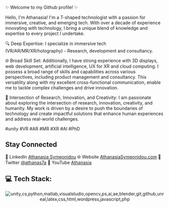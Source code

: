 ✨ Welcome to my Github profile! ✨

Hello, I'm Athanasia! I'm a T-shaped technologist with a passion for immersive, creative, and emerging tech. With over a decade of experience innovating with technology, I bring a unique blend of knowledge and expertise to every project I undertake.

🔍 Deep Expertise: I specialize in immersive tech (VR/AR/MR/XR/holography) - Research, development and consultancy.

🌐 Broad Skill Set: Additionally, I have strong experience with 3D displays, web development, artificial intelligence, UX for XR and cloud computing. I possess a broad range of skills and capabilities across various perspectives, including product management and consultancy. This versatility along with my excellent cross-functional communication, enable me to tackle complex challenges and drive innovation.

🔬 Intersection of Research, Innovation, and Creativity: I am passionate about exploring the intersection of research, innovation, creativity, and humanity. My work is driven by a desire to push the boundaries of technology and create impactful solutions that enhance human experiences and address real-world challenges.

#unity #VR #AR #MR #XR #AI #PhD 

## Stay Connected

💼 LinkedIn [Athanasia Symeonidou](https://www.linkedin.com/in/athanasiasymeonidou)
🌐 Website [AthanasiaSymeonidou.com](https://www.athanasiasymeonidou.com)
💬 Twitter [@athanas7a](https://www.twitter.com/athanas7a)
🎥 YouTube [Athanasia](https://www.youtube.com/@AthanasiaSymeonidou)

## 💻 Tech Stack:
<p align="center">
      <img src="https://skillicons.dev/icons?i=unity,cs,python,matlab,visualstudio,opencv,ps,ai,ae,blender,git,github,unreal,latex,css,html,wordpress,javascript,php&perline=10" 
        alt="unity,cs,python,matlab,visualstudio,opencv,ps,ai,ae,blender,git,github,unreal,latex,css,html,wordpress,javascript,php"/>  
</p>
<br/><br/>
<!--
Here are some ideas to get you started:

- 🔭 I’m currently working on ...
- 🌱 I’m currently learning ...
- 👯 I’m looking to collaborate on ...
- 🤔 I’m looking for help with ...
- 💬 Ask me about ...
- 📫 How to reach me: ...
- ⚡ Fun fact: ...

#### 🔭 I’m currently working on

- Main Job: 
- Side projects:
- apps

#### 🌱 I’m currently learning

- 

#### 💬 Ask me about

- 
-


<p>
  <img width="200" alt="Athanasia Symeonidou" align="left" src="avatar.png">
</p>

-->
<p align="center">
 <img src="https://media.giphy.com/media/W5eoZHPpUx9sapR0eu/giphy.gif" width="30" alt="Git"/>&nbsp;<i><b>Git Activeness</b></i>
</p>
 
<p>
 <img align="left" src="https://github-readme-stats.vercel.app/api/top-langs?username=Athanas7a&langs_count=10&show_icons=true&locale=en&layout=compact&theme=chartreuse-dark" alt="thenuka" />
</p>
<p>&nbsp;<img align="right" src="https://github-readme-stats.vercel.app/api?username=Athanas7a&show_icons=true&locale=en&theme=chartreuse-dark" alt="thenuka" width="410"/>
</p>



 
